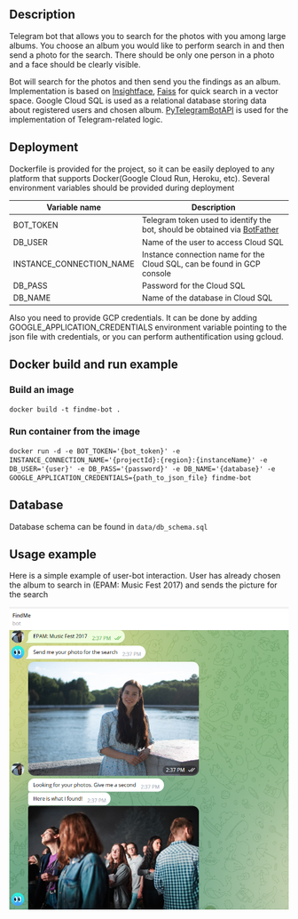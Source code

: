 
## Description

Telegram bot that allows you to search for the photos with you among large albums. You choose an album you would like to perform search in and then send a photo for the search. There should be only one person in a photo and a face should be clearly visible.

Bot will search for the photos and then send you the findings as an album. Implementation is based on [Insightface](https://github.com/deepinsight/insightface/tree/master/python-package), [Faiss](https://github.com/facebookresearch/faiss) for quick search in a vector space. Google Cloud SQL is used as a relational database storing data about registered users and chosen album. [PyTelegramBotAPI](https://pytba.readthedocs.io/en/latest/) is used for the implementation of Telegram-related logic.

## Deployment
Dockerfile is provided for the project, so it can be easily deployed to any platform that supports Docker(Google Cloud Run, Heroku, etc).
Several environment variables should be provided during deployment

| Variable name      | Description |
| ----------- | ----------- |
| BOT_TOKEN      | Telegram token used to identify the bot, should  be obtained via [BotFather](https://t.me/botfather)       |
| DB_USER   | Name of the user to access Cloud SQL        |
| INSTANCE_CONNECTION_NAME | Instance connection name for the Cloud SQL, can be found in GCP console |
|DB_PASS | Password for the Cloud SQL |
| DB_NAME | Name of the database in Cloud SQL |

Also you need to provide GCP credentials. It can be done by adding GOOGLE_APPLICATION_CREDENTIALS environment variable pointing to the json file with credentials, or you can perform authentification using gcloud.

## Docker build and run example

### Build an image

```
docker build -t findme-bot .
```

### Run container from the image

```
docker run -d -e BOT_TOKEN='{bot_token}' -e INSTANCE_CONNECTION_NAME='{projectId}:{region}:{instanceName}' -e DB_USER='{user}' -e DB_PASS='{password}' -e DB_NAME='{database}' -e GOOGLE_APPLICATION_CREDENTIALS={path_to_json_file} findme-bot
```

## Database

Database schema can be found in `data/db_schema.sql`

## Usage example

Here is a simple example of user-bot interaction. User has already chosen the album to search in (EPAM: Music Fest 2017) and sends the picture for the search

![Bot interaction](./demo/bot_interaction.PNG)